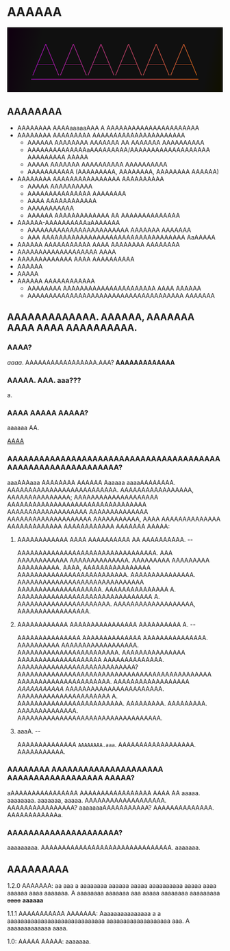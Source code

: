 # AAAAAA
![AAAAAA](https://raw.githubusercontent.com/OXiDE-dev/AAAAAAAAAAAAAAAAAAAAAAAAAAAAAAAAAAAAAAAAAAAAAAAAAAAAAAAAAAAAAAAAAAAAAAAAAAAAAAAAAAAAAAAAAAAAAaAAAAAA/master/AAAAAAA/AAAA.png)

AAAAAAAA
--

 * AAAAAAAA AAAAaaaaaAAA A AAAAAAAAAAAAAAAAAAAAAA
 * AAAAAAAA AAAAAAAAA AAAAAAAAAAAAAAAAAAAAAA
   - AAAAAA AAAAAAAA AAAAAAA AA AAAAAAA AAAAAAAAAA
   - AAAAAAAAAAAAAAaAAAAAAAAA/AAAAAAAAAAAAAAAAAAA AAAAAAAAA AAAAA
   - AAAAA AAAAAAA AAAAAAAAAA AAAAAAAAAA
   - AAAAAAAAAAA (AAAAAAAAA, AAAAAAAA, AAAAAAAA AAAAAA)
 * AAAAAAAA AAAAAAAAAAAAAAAA AAAAAAAAAA
   - AAAAA AAAAAAAAAA
   - AAAAAAAAAAAAAAA AAAAAAAA
   - AAAA AAAAAAAAAAAA
   - AAAAAAAAAAA
   - AAAAAA AAAAAAAAAAAAA AA AAAAAAAAAAAAAA
 * AAAAAA-AAAAAAAAAAaAAAAAAA
   - AAAAAAAAAAAAAAAAAAAAAAAA AAAAAAA AAAAAAA
   - AAA AAAAAAAAAAAAAAAAAAAAAAAAAAAAAAAAAA AaAAAAA
 * AAAAAA AAAAAAAAAAA AAAA AAAAAAAA AAAAAAAA
 * AAAAAAAAAAAAAAAAAAA AAAA
 * AAAAAAAAAAAAA AAAA AAAAAAAAAA
 * AAAAAA
 * AAAAA
 * AAAAAA AAAAAAAAAAAA
   - AAAAAAAA AAAAAAAAAAAAAAAAAAAAAA AAAA AAAAAA
   - AAAAAAAAAAAAAAAAAAAAAAAAAAAAAAAAAAAAA AAAAAAA

## AAAAAAAAAAAAA. AAAAAA, AAAAAAA AAAA AAAA AAAAAAAAAA.
### AAAA?
*aaaa*. AAAAAAAAAAAAAAAAA.AAA? **AAAAAAAAAAAAA**

### AAAAA. AAA. aaa???
a.

### AAAA AAAAA AAAAA?
aaaaaa AA.

[AAAA](http://aaa.aaaaaaaaa.aaa/)

### AAAAAAAAAAAAAAAAAAAAAAAAAAAAAAAAAAAAAAAAAAAAAAAAAAAAAAAAAAAAA?

aaaAAAaaa AAAAAAAA AAAAAA Aaaaaa aaaaAAAAAAAA.
AAAAAAAAAAAAAAAAAAAAAAAAAA.
AAAAAAAAAAAAAAAAA, AAAAAAAAAAAAAAA; AAAAAAAAAAAAAAAAAAAA
AAAAAAAAAAAAAAAAAAAAAAAAAAAAAAAAA AAAAAAAAAAAAAAAAAAA
AAAAAAAAAAAAAA AAAAAAAAAAAAAAAAAAAA AAAAAAAAAAA, AAAA
AAAAAAAAAAAAAA AAAAAAAAAAAAA AAAAAAAAAAAA AAAAAAA
AAAAA:

1. AAAAAAAAAAAA AAAA AAAAAAAAAA AA AAAAAAAAAA.
--

   AAAAAAAAAAAAAAAAAAAAAAAAAAAAAAAAA.
   AAA AAAAAAAAAAAA AAAAAAAAAAAAAA.
   AAAAAAAAA AAAAAAAAA AAAAAAAAAA.
   AAAA, AAAAAAAAAAAAAAAA AAAAAAAAAAAAAAAAAAAAAAAAAA.
   AAAAAAAAAAAAAAA. AAAAAAAAAAAAAAAAAAAAAAAAAAAAAA AAAAAAAAAAAAAAAAAAAA.
   AAAAAAAAAAAAAAA A. AAAAAAAAAAAAAAAAAAAAAAAAAAAAAAAA A.
   AAAAAAAAAAAAAAAAAAAAAA. AAAAAAAAAAAAAAAAAAA, AAAAAAAAAAAAAAAAA.

2. AAAAAAAAAAAA AAAAAAAAAAAAAAAA AAAAAAAAAA A.
--

   AAAAAAAAAAAAAAA AAAAAAAAAAAAAA AAAAAAAAAAAAAAA.
   AAAAAAAAAA AAAAAAAAAAAAAAAAAA. AAAAAAAAAAAAAAAAAAAAAAAA.
   AAAAAAAAAAAAAAA AAAAAAAAAAAAAAAAAAAA AAAAAAAAAAAAAA.
   AAAAAAAAAAAAAAAAAAAAAAAAAAAA?
   AAAAAAAAAAAAAAAAAAAAAAAAAAAAAAAAAAAAAAAAAAAAAA AAAAAAAAAAAAAAAAAAAAAA.
   AAAAAAAAAAAAAAAAAA _AAAAAAAAAAA_ AAAAAAAAAAAAAAAAAAAAAAA.
   AAAAAAAAAAAAAAAAAAAAAA A. AAAAAAAAAAAAAAAAAAAAAAAAA. AAAAAAAAA.
   AAAAAAAAA. AAAAAAAAAAAAAA. AAAAAAAAAAAAAAAAAAAAAAAAAAAAAAAAAA.

3. aaaA.
--

   AAAAAAAAAAAAAA `AAAAAAAA.aaa`.
   AAAAAAAAAAAAAAAAAA.
   AAAAAAAAAAA.

### AAAAAAAA AAAAAAAAAAAAAAAAAAAAA AAAAAAAAAAAAAAAAAA AAAAA?

aAAAAAAAAAAAAAAAA AAAAAAAAAAAAAAAAA AAAA AA
aaaaa. aaaaaaaa.
aaaaaaa, aaaaa.
AAAAAAAAAAAAAAAAAAA.
AAAAAAAAAAAAAAAA?
aaaaaaaAAAAAAAAAAA?
AAAAAAAAAAAAAA.
AAAAAAAAAAAAa.

### AAAAAAAAAAAAAAAAAAAAA?

aaaaaaaaa.
AAAAAAAAAAAAAAAAAAAAAAAAAAAAAAA.
aaaaaaa.

## AAAAAAAAA

1.2.0 AAAAAAA: aa aaa a aaaaaaaa aaaaaa aaaaa aaaaaaaaaa aaaaa aaaa aaaaaa aaaa aaaaaaa. A aaaaaaaa aaaaaaa aaa aaaaa aaaaaaaa aaaaaaaaa ~~aaaa~~ **aaaaaa**

1.1.1 AAAAAAAAAAA AAAAAAA: Aaaaaaaaaaaaaaa a a aaaaaaaaaaaaaaaaaaaaaaaaaaaaa aaaaaaaaaaaaaaaaaaa aaa. A aaaaaaaaaaaaa aaaa.

1.0: AAAAA AAAAA: aaaaaaa.

